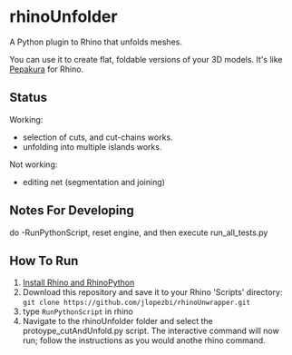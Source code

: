 rhinoUnfolder
==============
A Python plugin to Rhino that unfolds meshes.

You can use it to create flat, foldable versions of your 3D models. It's like [Pepakura](http://www.tamasoft.co.jp/pepakura-en/) for Rhino.

Status
------
Working:
- selection of cuts, and cut-chains works.
- unfolding into multiple islands works.

Not working:
- editing net (segmentation and joining)

Notes For Developing
----------
do -RunPythonScript, reset engine, and then execute run_all_tests.py

How To Run
----------

1. [Install Rhino and RhinoPython](http://python.rhino3d.com/content/118-Getting-Started-1-quot-Hello-Rhino-quot)
2. Download this repository and save it to your Rhino 'Scripts' directory:
  `git clone https://github.com/jlopezbi/rhinoUnwrapper.git`
3. type `RunPythonScript` in rhino
4. Navigate to the rhinoUnfolder folder and select the protoype_cutAndUnfold.py script. The interactive  command will now run; follow the instructions as you would anothe rhino command.


